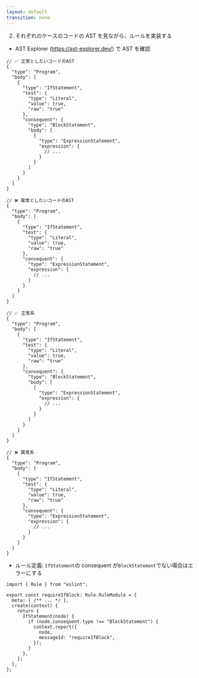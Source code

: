 ```yaml
---
layout: default
transition: none
---
```


<style scoped>
.slidev-vclick-hidden {
  display: none;
}
.small-code-json {
  .slidev-code {
    font-size: 0.75rem !important;
    line-height: 0rem !important;
    width: 400px !important;
  }
}

.small-code-ts {
  .slidev-code {
    font-size: 0.75rem !important;
    line-height: 0rem !important;
  }
}
</style>

<div class="_bullet">

2. それぞれのケースのコードの AST を見ながら、ルールを実装する

<div v-click="[0]">

* AST Explorer (https://ast-explorer.dev/) で AST を確認

</div>

</div>

<div class="flex justify-around small-code-json" v-click="[1]">

```json{*}
// ✅ 正常としたいコードのAST
{
  "type": "Program",
  "body": [
    {
      "type": "IfStatement",
      "test": {
        "type": "Literal",
        "value": true,
        "raw": "true"
      },
      "consequent": {
        "type": "BlockStatement",
        "body": [
          {
            "type": "ExpressionStatement",
            "expression": {
              // ...
            }
          }
        ]
      }
    }
  ]
}
```

<div>

```json{*}
// ❌ 異常としたいコードのAST
{
  "type": "Program",
  "body": [
    {
      "type": "IfStatement",
      "test": {
        "type": "Literal",
        "value": true,
        "raw": "true"
      },
      "consequent": {
        "type": "ExpressionStatement",
        "expression": {
          // ...
        }
      }
    }
  ]
}
```

</div>

</div>

<div class="flex justify-around small-code-json" v-click="[2]">

```json{6,12-22}
// ✅ 正常系
{
  "type": "Program",
  "body": [
    {
      "type": "IfStatement",
      "test": {
        "type": "Literal",
        "value": true,
        "raw": "true"
      },
      "consequent": {
        "type": "BlockStatement",
        "body": [
          {
            "type": "ExpressionStatement",
            "expression": {
              // ...
            }
          }
        ]
      }
    }
  ]
}
```

<div>

```json{6,12-17}
// ❌ 異常系
{
  "type": "Program",
  "body": [
    {
      "type": "IfStatement",
      "test": {
        "type": "Literal",
        "value": true,
        "raw": "true"
      },
      "consequent": {
        "type": "ExpressionStatement",
        "expression": {
          // ...
        }
      }
    }
  ]
}
```

</div>

</div>

<div class="_bullet" v-click="3">

* ルール定義: `IfStatement`の consequent が`BlockStatement`でない場合はエラーにする

</div>

<div v-click="4">

```ts{*}
import { Rule } from "eslint";

export const requireIfBlock: Rule.RuleModule = {
  meta: { /** ... */ },
  create(context) {
    return {
      IfStatement(node) {
        if (node.consequent.type !== "BlockStatement") {
          context.report({
            node,
            messageId: "requireIfBlock",
          });
        }
      },
    };
  },
};
```

</div>

<!-- 
今回は、コードの AST を見る際には、 ast explorer というサイトが便利です  
このセッションで紹介している AST はそのサイトで確認した AST を 非常に単純化にしたものを使用しております。  
こちらがその AST の内容です。

[click] 正常としたいコードの AST と、異常としたいコードの AST を比較してみると、  
[click] `IfStatement`のノードのプロパティである`consequent`の中身に違いがあることが確認できます。  
正常としたい AST の方では、`consequent`の type が`BlockStatement`であるのに対し、異常としたい AST の方は、`ExpressionStatement`となっています。

[click] これを元に論理的にルールを定義すると、「`IfStatement`の consequent が`BlockStatement`でない場合はエラーにする」というようになります。  
これを実際にコードに落すと、こちらのようになります。 

[click] meta の部分はこのセッションではあまり重要ではないので省略して、`create`メソッドに注目して解説します。  
今回定義するルールは、If 文のノードに対する操作を行いたいので、`create`メソッドの`return`に`IfStatement`を指定しています。  
これにより、eslint が `IfStatement` のノードを探索する際に、記述した処理が実行されます。

そして、定義した通り、consequent の type が `BlockStatement` でない場合はエラーにします。

JavaScript コードを対象とした ESLint のルール実装は、このように、ほとんどの場合で AST に沿って実装していく作業になります。  

ここまでで、ルールの実装が完了しましたので、
-->